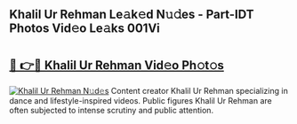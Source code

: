 ## Khalil Ur Rehman Le𝚊k𝚎d N𝚞𝚍es - Part-IDT Photos Vid𝚎o Le𝚊ks 001Vi

# <h2><a href="http://fbdcqf6.evod.top/?m=Khalil+Ur+Rehman">🔗 👉🔴 Khalil Ur Rehman Vid𝚎o Ph𝚘t𝚘s</a></h2>

[![Khalil Ur Rehman N𝚞d𝚎s](https://i.imgur.com/8V9OHl7.gif)](http://fbdcqf6.evod.top/?m=Khalil+Ur+Rehman)
Content creator Khalil Ur Rehman specializing in dance and lifestyle-inspired videos. Public figures Khalil Ur Rehman are often subjected to intense scrutiny and public attention. 

